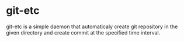 git-etc
=======

git-etc is a simple daemon that automaticaly create git repository in the given directory and create commit at the specified time interval.